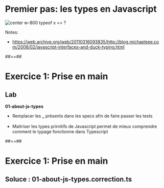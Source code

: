 <!-- .slide: class="full-center" -->

# Premier pas: les types en Javascript

![center w-800](assets/images/school/first-step/duck.png)
typeof x == ?

Notes:

-   https://web.archive.org/web/20110316093835/http://blog.michaeleee.com/2008/02/javascript-interfaces-and-duck-typing.html

##==##

<!-- .slide: class="exercice" -->

# Exercice 1: Prise en main

## Lab

<span class="center"><b>01-about-js-types</b></span>
<br>

-   Remplacer les <b>\_</b> présents dans les specs afin de faire passer les tests<br><br>
-   Maitriser les types primitifs de Javascript permet de mieux comprendre comment le typage fonctionne dans Typescript

##==##

<!-- .slide: class="transition-bg-sfeir-3" -->

# Exercice 1: Prise en main

## Soluce : **01-about-js-types.correction.ts**
